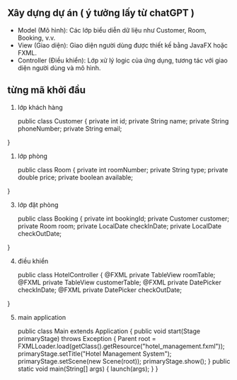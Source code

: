 ## Xây dựng dự án ( ý tưởng lấy từ chatGPT )
- Model (Mô hình): Các lớp biểu diễn dữ liệu như Customer, Room, Booking, v.v.
- View (Giao diện): Giao diện người dùng được thiết kế bằng JavaFX hoặc FXML.
- Controller (Điều khiển): Lớp xử lý logic của ứng dụng, tương tác với giao diện người dùng và mô hình.
## từng mã khởi đầu 
1) lớp khách hàng
   
   public class Customer {
    private int id;
    private String name;
    private String phoneNumber;
    private String email;

}

1) lớp phòng
   
   public class Room {
    private int roomNumber;
    private String type;
    private double price;
    private boolean available;

 }
 
3) lớp đặt phòng
   
   public class Booking {
    private int bookingId;
    private Customer customer;
    private Room room;
    private LocalDate checkInDate;
    private LocalDate checkOutDate;

 }
 
4) điều khiển
   
   public class HotelController {
    @FXML
    private TableView<Room> roomTable;
    @FXML
    private TableView<Customer> customerTable;
    @FXML
    private DatePicker checkInDate;
    @FXML
    private DatePicker checkOutDate;

 }
 
5) main application
   
   public class Main extends Application {
    public void start(Stage primaryStage) throws Exception {
        Parent root = FXMLLoader.load(getClass().getResource("hotel_management.fxml"));
        primaryStage.setTitle("Hotel Management System");
        primaryStage.setScene(new Scene(root));
        primaryStage.show();
    }
    public static void main(String[] args) {
        launch(args);
    }
}

